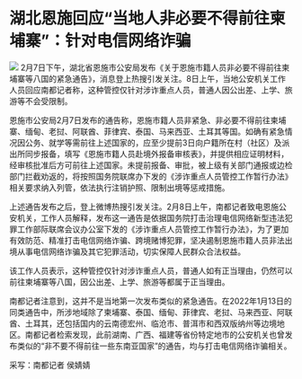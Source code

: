 # 湖北恩施回应“当地人非必要不得前往柬埔寨”：针对电信网络诈骗

![](https://inews.gtimg.com/newsapp_bt/0/15651225635/1000)
2月7日下午，湖北省恩施市公安局发布《关于恩施市籍人员非必要不得前往柬埔寨等八国的紧急通告》，消息登上热搜引发关注。8日上午，当地公安机关工作人员回应南都记者称，这种管控仅针对涉诈重点人员，普通人因公出差、上学、旅游等不会受限制。

恩施市公安局2月7日发布的通告称，恩施市籍人员非紧急、非必要不得前往柬埔寨、缅甸、老挝、阿联酋、菲律宾、泰国、马来西亚、土耳其等国。如确有紧急情况因公务、就学等需前往上述国家的，应至少提前3日向户籍所在村（社区）及派出所同步报备，填写《恩施市籍人员赴境外报备审核表》，并提供相应证明材料，经审核批准后方可前往上述国家。未提前报备、审批，被上级有关部门通报或边检部门拦截劝返的，将按照国务院联席办下发的《涉诈重点人员管控工作暂行办法》相关要求纳入列管，依法执行注销护照、限制出境等惩戒措施。

上述通告发布之后，登上微博热搜引发关注。2月8日上午，南都记者致电恩施公安机关，工作人员解释，发布这一通告是依据国务院打击治理电信网络新型违法犯罪工作部际联席会议办公室下发的《涉诈重点人员管控工作暂行办法》，为了更加有效防范、精准打击电信网络诈骗、跨境赌博犯罪，坚决遏制恩施市籍人员非法出境从事电信网络诈骗及其它犯罪活动，切实保障人民群众合法权益。

该工作人员表示，这种管控仅针对涉诈重点人员，普通人如有正当理由，仍然可以前往柬埔寨等八国，因公出差、上学、旅游等都属于正当理由。

南都记者注意到，这并不是当地第一次发布类似的紧急通告。在2022年1月13日的同类通告中，所涉地域除了柬埔寨、泰国、缅甸、菲律宾、老挝、马来西亚、阿联酋、土耳其，还包括国内的云南德宏州、临沧市、普洱市和西双版纳州等边境地区。南都记者检索发现，此前湖南、广西、福建等省份特定地市的公安机关也曾发布类似的“非不要不得前往一些东南亚国家”的通告，均与打击电信网络诈骗相关。

采写：南都记者 侯婧婧

